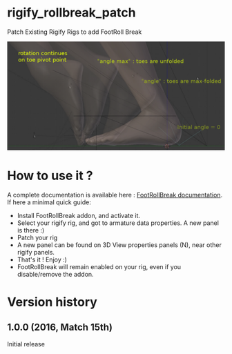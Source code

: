 # rigify_rollbreak_patch
Patch Existing Rigify Rigs to add FootRoll Break

![FootRollBreak](doc/footrollbreak_steps.png)

# How to use it ?
A complete documentation is available here : [FootRollBreak documentation](http://BleRiFa.com/tools/FootRollBreak/).
If here a minimal quick guide:

* Install FootRollBreak addon, and activate it.
* Select your rigify rig, and got to armature data properties. A new panel is there :)
* Patch your rig
* A new panel can be found on 3D View properties panels (N), near other rigify panels.
* That's it ! Enjoy :)
* FootRollBreak will remain enabled on your rig, even if you disable/remove the addon.


# Version history

## 1.0.0 (2016, Match 15th)

Initial release
